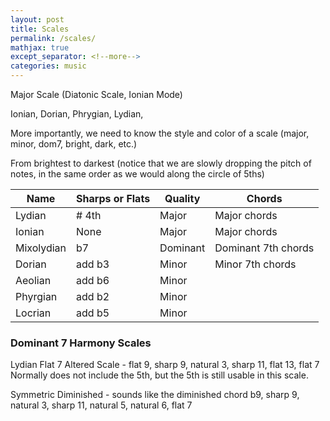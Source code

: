 ```yaml
---
layout: post
title: Scales
permalink: /scales/
mathjax: true
except_separator: <!--more-->
categories: music
---
```


Major Scale (Diatonic Scale, Ionian Mode)

Ionian, Dorian, Phrygian, Lydian, 

More importantly, we need to know the style and color of a scale (major, minor, dom7, bright, dark, etc.)


From brightest to darkest (notice that we are slowly dropping the pitch of notes, in the same order as we would along the circle of 5ths)

| Name      | Sharps or Flats   | Quality   | Chords
|-----------|-------------------|-----------|--------------
| Lydian    | # 4th             | Major     | Major chords
| Ionian    | None              | Major     | Major chords
| Mixolydian| b7                | Dominant  | Dominant 7th chords
| Dorian    | add b3            | Minor     | Minor 7th chords
| Aeolian   | add b6            | Minor     | 
| Phyrgian  | add b2            | Minor     |
| Locrian   | add b5            | Minor     |


### Dominant 7 Harmony Scales

Lydian Flat 7
Altered Scale - flat 9, sharp 9, natural 3, sharp 11, flat 13, flat 7
Normally does not include the 5th, but the 5th is still usable in this scale. 

Symmetric Diminished - sounds like the diminished chord
b9, sharp 9, natural 3, sharp 11, natural 5, natural 6, flat 7


